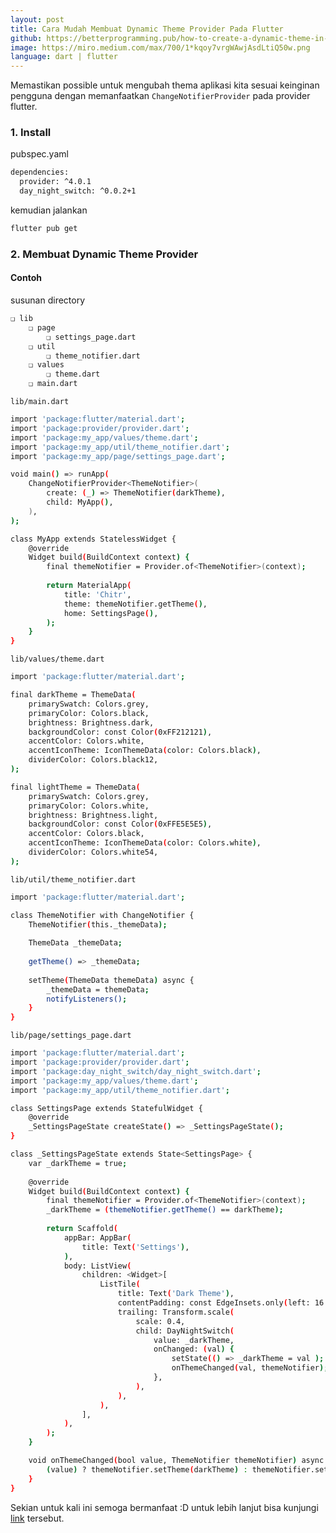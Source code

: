 ```yaml
---
layout: post
title: Cara Mudah Membuat Dynamic Theme Provider Pada Flutter
github: https://betterprogramming.pub/how-to-create-a-dynamic-theme-in-flutter-using-provider-e6ad1f023899
image: https://miro.medium.com/max/700/1*kqoy7vrgWAwjAsdLtiQ50w.png
language: dart | flutter
---
```


Memastikan possible untuk mengubah thema aplikasi kita sesuai keinginan pengguna dengan memanfaatkan `ChangeNotifierProvider` pada provider flutter.

### 1. Install
pubspec.yaml
```bash
dependencies:
  provider: ^4.0.1
  day_night_switch: ^0.0.2+1
```
kemudian jalankan
```bash
flutter pub get
```

### 2. Membuat Dynamic Theme Provider
#### Contoh
susunan directory
```bash
❏ lib
    ❏ page
        ❏ settings_page.dart
    ❏ util
        ❏ theme_notifier.dart
    ❏ values
        ❏ theme.dart
    ❏ main.dart
```

`lib/main.dart`
```bash
import 'package:flutter/material.dart';
import 'package:provider/provider.dart';
import 'package:my_app/values/theme.dart';
import 'package:my_app/util/theme_notifier.dart';
import 'package:my_app/page/settings_page.dart';

void main() => runApp(
    ChangeNotifierProvider<ThemeNotifier>(
        create: (_) => ThemeNotifier(darkTheme),
        child: MyApp(),
    ),
);

class MyApp extends StatelessWidget {
    @override
    Widget build(BuildContext context) {
        final themeNotifier = Provider.of<ThemeNotifier>(context);
        
        return MaterialApp(
            title: 'Chitr',
            theme: themeNotifier.getTheme(),
            home: SettingsPage(),
        );
    }
}
```

`lib/values/theme.dart`
```bash
import 'package:flutter/material.dart';

final darkTheme = ThemeData(
    primarySwatch: Colors.grey,
    primaryColor: Colors.black,
    brightness: Brightness.dark,
    backgroundColor: const Color(0xFF212121),
    accentColor: Colors.white,
    accentIconTheme: IconThemeData(color: Colors.black),
    dividerColor: Colors.black12,
);

final lightTheme = ThemeData(
    primarySwatch: Colors.grey,
    primaryColor: Colors.white,
    brightness: Brightness.light,
    backgroundColor: const Color(0xFFE5E5E5),
    accentColor: Colors.black,
    accentIconTheme: IconThemeData(color: Colors.white),
    dividerColor: Colors.white54,
);
```

`lib/util/theme_notifier.dart`
```bash
import 'package:flutter/material.dart';

class ThemeNotifier with ChangeNotifier {
    ThemeNotifier(this._themeData);
    
    ThemeData _themeData;
    
    getTheme() => _themeData;
    
    setTheme(ThemeData themeData) async {
        _themeData = themeData;
        notifyListeners();
    }
}
```

`lib/page/settings_page.dart`
```bash
import 'package:flutter/material.dart';
import 'package:provider/provider.dart';
import 'package:day_night_switch/day_night_switch.dart';
import 'package:my_app/values/theme.dart';
import 'package:my_app/util/theme_notifier.dart';

class SettingsPage extends StatefulWidget {
    @override
    _SettingsPageState createState() => _SettingsPageState();
}

class _SettingsPageState extends State<SettingsPage> {
    var _darkTheme = true;
    
    @override
    Widget build(BuildContext context) {
        final themeNotifier = Provider.of<ThemeNotifier>(context);
        _darkTheme = (themeNotifier.getTheme() == darkTheme);
        
        return Scaffold(
            appBar: AppBar(
                title: Text('Settings'),
            ),
            body: ListView(
                children: <Widget>[
                    ListTile(
                        title: Text('Dark Theme'),
                        contentPadding: const EdgeInsets.only(left: 16.0),
                        trailing: Transform.scale(
                            scale: 0.4,
                            child: DayNightSwitch(
                                value: _darkTheme,
                                onChanged: (val) {
                                    setState(() => _darkTheme = val );
                                    onThemeChanged(val, themeNotifier);
                                },
                            ),
                        ),
                    ),
                ],
            ),
        );
    }

    void onThemeChanged(bool value, ThemeNotifier themeNotifier) async {
        (value) ? themeNotifier.setTheme(darkTheme) : themeNotifier.setTheme(lightTheme);
    }
}
```

Sekian untuk kali ini semoga bermanfaat :D untuk lebih lanjut bisa kunjungi [link](https://betterprogramming.pub/how-to-create-a-dynamic-theme-in-flutter-using-provider-e6ad1f023899) tersebut.
